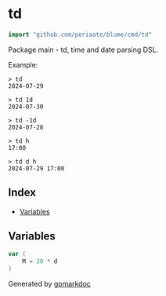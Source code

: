 <!-- Code generated by gomarkdoc. DO NOT EDIT -->

# td

```go
import "github.com/periaate/blume/cmd/td"
```

Package main \- td, time and date parsing DSL.

Example:

```
> td
2024-07-29

> td 1d
2024-07-30

> td -1d
2024-07-28

> td h
17:00

> td d h
2024-07-29 17:00
```

## Index

- [Variables](<#variables>)


## Variables

<a name="M"></a>

```go
var (
    M = 30 * d
)
```

Generated by [gomarkdoc](<https://github.com/princjef/gomarkdoc>)
